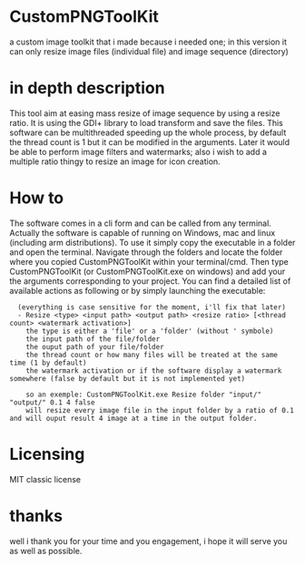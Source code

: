 # CustomPNGToolKit
a custom image toolkit that i made because i needed one; in this version it can only resize image files (individual file) and image sequence (directory)

# in depth description
This tool aim at easing mass resize of image sequence by using a resize ratio. It is using the GDI+ library to load transform and save the files. This software can be multithreaded
speeding up the whole process, by default the thread count is 1 but it can be modified in the arguments. Later it would be able to perform image filters and watermarks; also
i wish to add a multiple ratio thingy to resize an image for icon creation.

# How to
The software comes in a cli form and can be called from any terminal. Actually the software is capable of running on Windows, mac and linux (including arm distributions). To use it
simply copy the executable in a folder and open the terminal. Navigate through the folders and locate the folder where you copied CustomPNGToolKit within your terminal/cmd. Then
type CustomPNGToolKit (or CustomPNGToolKit.exe on windows) and add your the arguments corresponding to your project. You can find a detailed list of available actions as following
or by simply launching the executable:
```
  (everything is case sensitive for the moment, i'll fix that later)
  - Resize <type> <input path> <output path> <resize ratio> [<thread count> <watermark activation>]
    the type is either a 'file' or a 'folder' (without ' symbole)
    the input path of the file/folder
    the ouput path of your file/folder
    the thread count or how many files will be treated at the same time (1 by default)
    the watermark activation or if the software display a watermark somewhere (false by default but it is not implemented yet)
    
    so an exemple: CustomPNGToolKit.exe Resize folder "input/" "output/" 0.1 4 false
    will resize every image file in the input folder by a ratio of 0.1 and will ouput result 4 image at a time in the output folder.
```

# Licensing

MIT classic license

# thanks
well i thank you for your time and you engagement, i hope it will serve you as well as possible.
